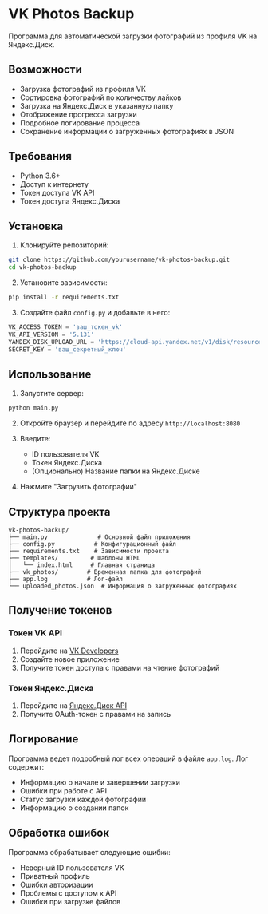 # VK Photos Backup

Программа для автоматической загрузки фотографий из профиля VK на Яндекс.Диск.

## Возможности

- Загрузка фотографий из профиля VK
- Сортировка фотографий по количеству лайков
- Загрузка на Яндекс.Диск в указанную папку
- Отображение прогресса загрузки
- Подробное логирование процесса
- Сохранение информации о загруженных фотографиях в JSON

## Требования

- Python 3.6+
- Доступ к интернету
- Токен доступа VK API
- Токен доступа Яндекс.Диска

## Установка

1. Клонируйте репозиторий:
```bash
git clone https://github.com/yourusername/vk-photos-backup.git
cd vk-photos-backup
```

2. Установите зависимости:
```bash
pip install -r requirements.txt
```

3. Создайте файл `config.py` и добавьте в него:
```python
VK_ACCESS_TOKEN = 'ваш_токен_vk'
VK_API_VERSION = '5.131'
YANDEX_DISK_UPLOAD_URL = 'https://cloud-api.yandex.net/v1/disk/resources/upload'
SECRET_KEY = 'ваш_секретный_ключ'
```

## Использование

1. Запустите сервер:
```bash
python main.py
```

2. Откройте браузер и перейдите по адресу `http://localhost:8080`

3. Введите:
   - ID пользователя VK
   - Токен Яндекс.Диска
   - (Опционально) Название папки на Яндекс.Диске

4. Нажмите "Загрузить фотографии"

## Структура проекта

```
vk-photos-backup/
├── main.py              # Основной файл приложения
├── config.py           # Конфигурационный файл
├── requirements.txt    # Зависимости проекта
├── templates/         # Шаблоны HTML
│   └── index.html     # Главная страница
├── vk_photos/        # Временная папка для фотографий
├── app.log           # Лог-файл
└── uploaded_photos.json  # Информация о загруженных фотографиях
```

## Получение токенов

### Токен VK API
1. Перейдите на [VK Developers](https://vk.com/dev)
2. Создайте новое приложение
3. Получите токен доступа с правами на чтение фотографий

### Токен Яндекс.Диска
1. Перейдите на [Яндекс.Диск API](https://yandex.ru/dev/disk/rest/)
2. Получите OAuth-токен с правами на запись

## Логирование

Программа ведет подробный лог всех операций в файле `app.log`. Лог содержит:
- Информацию о начале и завершении загрузки
- Ошибки при работе с API
- Статус загрузки каждой фотографии
- Информацию о создании папок

## Обработка ошибок

Программа обрабатывает следующие ошибки:
- Неверный ID пользователя VK
- Приватный профиль
- Ошибки авторизации
- Проблемы с доступом к API
- Ошибки при загрузке файлов
